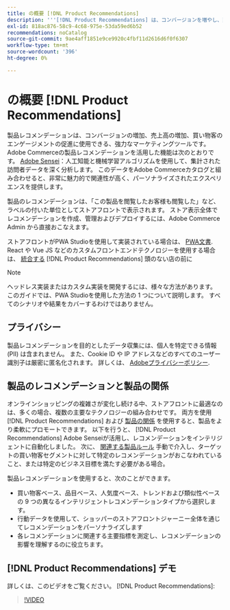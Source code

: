 ```yaml
---
title: の概要 [!DNL Product Recommendations]
description: '''[!DNL Product Recommendations] は、コンバージョンを増やし、売上高を増やし、買い物客のエンゲージメントを促進するために使用できる、強力なマーケティングツールです。」'
exl-id: 818ac876-58c9-4c68-975e-53da59ed6b52
recommendations: noCatalog
source-git-commit: 9ae4aff1851e9ce9920c4fbf11d2616d6f0f6307
workflow-type: tm+mt
source-wordcount: '396'
ht-degree: 0%

---
```


# の概要 [!DNL Product Recommendations]

製品レコメンデーションは、コンバージョンの増加、売上高の増加、買い物客のエンゲージメントの促進に使用できる、強力なマーケティングツールです。 Adobe Commerceの製品レコメンデーションを活用した機能は次のとおりです。 [Adobe Sensei](https://www.adobe.com/sensei.html)：人工知能と機械学習アルゴリズムを使用して、集計された訪問者データを深く分析します。 このデータをAdobe Commerceカタログと組み合わせると、非常に魅力的で関連性が高く、パーソナライズされたエクスペリエンスを提供します。

製品のレコメンデーションは、「この製品を閲覧したお客様も閲覧した」など、ラベルの付いた単位としてストアフロントで表示されます。 ストア表示全体でレコメンデーションを作成、管理およびデプロイするには、Adobe Commerce Admin から直接おこなえます。

ストアフロントがPWA Studioを使用して実装されている場合は、 [PWA文書](https://developer.adobe.com/commerce/pwa-studio/integrations/product-recommendations/). React や Vue JS などのカスタムフロントエンドテクノロジーを使用する場合は、 [統合する](headless.md) [!DNL Product Recommendations] 頭のない店の前に

>[!NOTE]
>
>ヘッドレス実装またはカスタム実装を開発するには、様々な方法があります。 このガイドでは、PWA Studioを使用した方法の 1 つについて説明します。 すべてのシナリオや結果をカバーするわけではありません。

## プライバシー

製品レコメンデーションを目的としたデータ収集には、個人を特定できる情報 (PII) は含まれません。 また、Cookie ID や IP アドレスなどのすべてのユーザー識別子は厳密に匿名化されます。 詳しくは、 [Adobeプライバシーポリシー](https://www.adobe.com/privacy/policy.html).

## 製品のレコメンデーションと製品の関係

オンラインショッピングの複雑さが変化し続ける中、ストアフロントに最適なのは、多くの場合、複数の主要なテクノロジーの組み合わせです。 両方を使用 [!DNL Product Recommendations] および [製品の関係](https://experienceleague.adobe.com/docs/commerce-admin/marketing/promotions/product-relationships/product-relationships.html) を使用すると、製品をより柔軟にプロモートできます。 以下を行うと、 [!DNL Product Recommendations] Adobe Senseiが活用し、レコメンデーションをインテリジェントに自動化しました。 次に、 [関連する製品ルール](https://experienceleague.adobe.com/docs/commerce-admin/marketing/promotions/product-relationships/product-related-rules.html) 手動で介入し、ターゲットの買い物客セグメントに対して特定のレコメンデーションがおこなわれていること、または特定のビジネス目標を満たす必要がある場合。

製品レコメンデーションを使用すると、次のことができます。

- 買い物客ベース、品目ベース、人気度ベース、トレンドおよび類似性ベースの 9 つの異なるインテリジェントレコメンデーションタイプから選択します。
- 行動データを使用して、ショッパーのストアフロントジャーニー全体を通じてレコメンデーションをパーソナライズします
- 各レコメンデーションに関連する主要指標を測定し、レコメンデーションの影響を理解するのに役立ちます。

## [!DNL Product Recommendations] デモ

詳しくは、このビデオをご覧ください。 [!DNL Product Recommendations]:

>[!VIDEO](https://video.tv.adobe.com/v/343991?quality=12)
